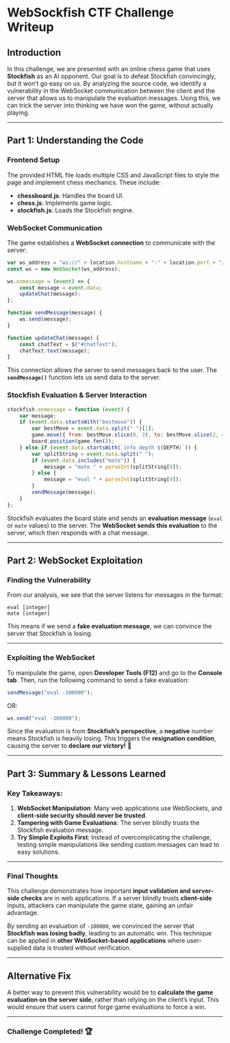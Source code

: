 # WebSockfish CTF Challenge Writeup

## **Introduction**
In this challenge, we are presented with an online chess game that uses **Stockfish** as an AI opponent. Our goal is to defeat Stockfish convincingly, but it won’t go easy on us. By analyzing the source code, we identify a vulnerability in the WebSocket communication between the client and the server that allows us to manipulate the evaluation messages. Using this, we can trick the server into thinking we have won the game, without actually playing.

---

## **Part 1: Understanding the Code**

### **Frontend Setup**
The provided HTML file loads multiple CSS and JavaScript files to style the page and implement chess mechanics. These include:
- **chessboard.js**: Handles the board UI.
- **chess.js**: Implements game logic.
- **stockfish.js**: Loads the Stockfish engine.

### **WebSocket Communication**
The game establishes a **WebSocket connection** to communicate with the server:
```javascript
var ws_address = "ws://" + location.hostname + ":" + location.port + "/ws/";
const ws = new WebSocket(ws_address);

ws.onmessage = (event) => {
    const message = event.data;
    updateChat(message);
};

function sendMessage(message) {
    ws.send(message);
}

function updateChat(message) {
    const chatText = $("#chatText");
    chatText.text(message);
}
```
This connection allows the server to send messages back to the user. The **`sendMessage()`** function lets us send data to the server.

### **Stockfish Evaluation & Server Interaction**
```javascript
stockfish.onmessage = function (event) {
    var message;
    if (event.data.startsWith("bestmove")) {
        var bestMove = event.data.split(" ")[1];
        game.move({ from: bestMove.slice(0, 2), to: bestMove.slice(2, 4) });
        board.position(game.fen());
    } else if (event.data.startsWith(`info depth ${DEPTH}`)) {
        var splitString = event.data.split(" ");
        if (event.data.includes("mate")) {
            message = "mate " + parseInt(splitString[9]);
        } else {
            message = "eval " + parseInt(splitString[9]);
        }
        sendMessage(message);
    }
};
```

Stockfish evaluates the board state and sends an **evaluation message** (`eval` or `mate` values) to the server. The **WebSocket sends this evaluation** to the server, which then responds with a chat message.

---

## **Part 2: WebSocket Exploitation**
### **Finding the Vulnerability**
From our analysis, we see that the server listens for messages in the format:
```
eval [integer]
mate [integer]
```
This means if we send a **fake evaluation message**, we can convince the server that Stockfish is losing.

---

### **Exploiting the WebSocket**
To manipulate the game, open **Developer Tools (F12)** and go to the **Console tab**. Then, run the following command to send a fake evaluation:
```javascript
sendMessage("eval -100000");
```
OR:
```javascript
ws.send("eval -100000");
```
Since the evaluation is from **Stockfish’s perspective**, a **negative** number means Stockfish is heavily losing. This triggers the **resignation condition**, causing the server to **declare our victory!** 🎉

---

## **Part 3: Summary & Lessons Learned**
### **Key Takeaways:**
1. **WebSocket Manipulation**: Many web applications use WebSockets, and **client-side security should never be trusted**.
2. **Tampering with Game Evaluations**: The server blindly trusts the Stockfish evaluation message.
3. **Try Simple Exploits First**: Instead of overcomplicating the challenge, testing simple manipulations like sending custom messages can lead to easy solutions.

---

### **Final Thoughts**
This challenge demonstrates how important **input validation and server-side checks** are in web applications. If a server blindly trusts **client-side** inputs, attackers can manipulate the game state, gaining an unfair advantage.

By sending an evaluation of `-100000`, we convinced the server that **Stockfish was losing badly**, leading to an automatic win. This technique can be applied in **other WebSocket-based applications** where user-supplied data is trusted without verification.

---

## **Alternative Fix**
A better way to prevent this vulnerability would be to **calculate the game evaluation on the server side**, rather than relying on the client’s input. This would ensure that users cannot forge game evaluations to force a win.

---

### **Challenge Completed! 🏆**


